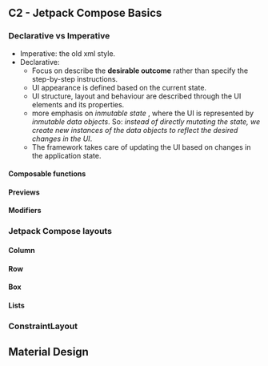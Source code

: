 
## C2 - Jetpack Compose Basics
### Declarative vs Imperative
- Imperative: the old xml style.
- Declarative: 
  - Focus on describe the **desirable outcome** rather than specify the step-by-step instructions.
  - UI appearance is defined based on the current state.
  - UI structure, layout and behaviour are described through the UI elements and its properties.
  - more emphasis on *inmutable state* , where the UI is represented by *inmutable data objects*. So: *instead of directly mutating the state, we create new instances of the data objects to reflect the desired changes in the UI*.
  - The framework takes care of updating the UI based on changes in the application state.

#### Composable functions

#### Previews

#### Modifiers

### Jetpack Compose layouts

#### Column

#### Row 

#### Box 

#### Lists 

### ConstraintLayout

## Material Design